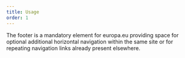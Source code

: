 ```yaml
---
title: Usage
order: 1
---
```


The footer is a mandatory element for europa.eu providing space for optional additional horizontal navigation within the same site or for repeating navigation links already present elsewhere.
